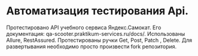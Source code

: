 # Автоматизация тестирования Api.
Протестировано API учебного сервиса Яндекс.Самокат. 
Его документация: qa-scooter.praktikum-services.ru/docs/.
Использованы Allure, RestAssured.
Протестированы ручки Get, Post, Patch , Delete.
Для развертывания необходимо просто произвести fork репозитория.
